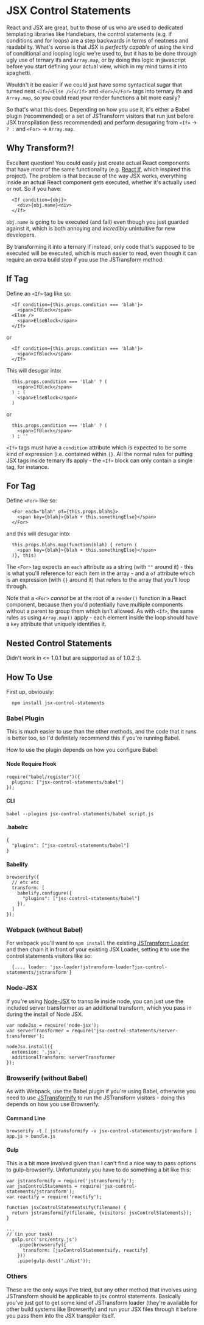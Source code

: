 # JSX Control Statements

React and JSX are great, but to those of us who are used to dedicated templating libraries like Handlebars, the control
statements (e.g. if conditions and for loops) are a step backwards in terms of neatness and readability. What's worse is
that JSX is _perfectly capable_ of using the kind of conditional and looping logic we're used to, but it has to be done
through ugly use of ternary ifs and `Array.map`, or by doing this logic in javascript before you start defining your
actual view, which in my mind turns it into spaghetti.

Wouldn't it be easier if we could just have some syntactical sugar that turned neat `<If>`/`<Else />`/`</If>` and
`<For>`/`</For>` tags into ternary ifs and `Array.map`, so you could read your render functions a bit more easily?

So that's what this does. Depending on how you use it, it's either a Babel plugin (recommended) or a set of 
JSTransform visitors that run just before JSX transpilation (less recommended) and perform desugaring from
`<If>` -> ` ? : ` and `<For>` -> `Array.map`.

## Why Transform?!

Excellent question! You could easily just create actual React components that have _most_ of the same functionality 
(e.g. [React If](https://github.com/romac/react-if), which inspired this project). The problem is that because of the
way JSX works, everything inside an actual React component gets executed, whether it's actually used or not. So if you
have:

```
  <If condition={obj}>
    <div>{obj.name}<div>
  </If>
```

`obj.name` is going to be executed (and fail) even though you just guarded against it, which is both annoying and 
_incredibly_ unintuitive for new developers.

By transforming it into a ternary if instead, only code that's supposed to be executed will be executed, which is much
easier to read, even though it can require an extra build step if you use the JSTransform method.

## If Tag

Define an `<If>` tag like so:

```
  <If condition={this.props.condition === 'blah'}>
    <span>IfBlock</span>
  <Else />
    <span>ElseBlock</span>
  </If>
```

or

```
  <If condition={this.props.condition === 'blah'}>
    <span>IfBlock</span>
  </If>
```

This will desugar into:

```
  this.props.condition === 'blah' ? (
    <span>IfBlock</span>
  ) : (
    <span>ElseBlock</span>
  )
```

or 

```
  this.props.condition === 'blah' ? (
    <span>IfBlock</span>
  ) : ''
```

`<If>` tags must have a `condition` attribute which is expected to be some kind of expression (i.e. contained within 
`{}`. All the normal rules for putting JSX tags inside ternary ifs apply - the `<If>` block can only contain a single
tag, for instance.

## For Tag

Define `<For>` like so:

```
  <For each="blah" of={this.props.blahs}>
    <span key={blah}>{blah + this.somethingElse}</span>
  </For>
```

and this will desugar into:

```
  this.props.blahs.map(function(blah) { return (
    <span key={blah}>{blah + this.somethingElse}</span>
  )}, this)
```

The `<For>` tag expects an `each` attribute as a string (with `""` around it) - this is what you'll reference for each 
item in the array - and a `of` attribute which is an expression (with `{}` around it) that refers to the array that 
you'll loop through.

Note that a `<For>` *cannot* be at the root of a `render()` function in a React component, because then you'd 
potentially have multiple components without a parent to group them which isn't allowed. As with `<If>`, the same rules
as using `Array.map()` apply - each element inside the loop should have a `key` attribute that uniquely identifies it.

## Nested Control Statements
Didn't work in <= 1.0.1 but are supported as of 1.0.2 :).

## How To Use
First up, obviously:

```
  npm install jsx-control-statements
```

### Babel Plugin
This is much easier to use than the other methods, and the code that it runs is better too, so I'd definitely recommend
this if you're running Babel.

How to use the plugin depends on how you configure Babel:

#### Node Require Hook
```
require("babel/register")({
  plugins: ["jsx-control-statements/babel"]
});
```

#### CLI
```
babel --plugins jsx-control-statements/babel script.js
```

#### .babelrc
```
{
  "plugins": ["jsx-control-statements/babel"]
}
```

#### Babelify
```
browserify({
  // etc etc
  transform: [
    babelify.configure({
      "plugins": ["jsx-control-statements/babel"]
    }),
  ]
});
```

### Webpack (without Babel)
For webpack you'll want to `npm install` the existing
[JSTransform Loader](https://github.com/conradz/jstransform-loader) and then chain it in front of your existing JSX
Loader, setting it to use the control statements visitors like so:

```
  {..., loader: 'jsx-loader!jstransform-loader?jsx-control-statements/jstransform'}
```

### Node-JSX
If you're using [Node-JSX](https://github.com/petehunt/node-jsx) to transpile inside node, you can just use the included
server transformer as an additional transform, which you pass in during the install of Node JSX.

```
var nodeJsx = require('node-jsx');
var serverTransformer = require('jsx-control-statements/server-transformer');

nodeJsx.install({
  extension: '.jsx',
  additionalTransform: serverTransformer
});
```

### Browserify (without Babel)
As with Webpack, use the Babel plugin if you're using Babel, otherwise you need to use [JSTransformify](https://github.com/andreypopp/jstransformify) to run the JSTransform visitors - doing this depends on how you use Browserify.

#### Command Line
```
browserify -t [ jstransformify -v jsx-control-statements/jstransform ] app.js > bundle.js
```

#### Gulp
This is a bit more involved given than I can't find a nice way to pass options to gulp-browserify. Unfortunately you have to do something a bit like this:
```
var jstransformify = require('jstransformify');
var jsxControlStatements = require('jsx-control-statements/jstransform');
var reactify = require('reactify'); 

function jsxControlStatementsify(filename) {
  return jstransformify(filename, {visitors: jsxControlStatements});
}

...
// (in your task)
  gulp.src('src/entry.js')
    .pipe(browserify({
      transform: [jsxControlStatementsify, reactify]
    }))
    .pipe(gulp.dest('./dist'));
```

### Others
These are the only ways I've tried, but any other method that involves using JSTransform should be applicable to 
jsx control statements. Basically you've just got to get some kind of JSTransform loader (they're available for other
build systems like Browserify) and run your JSX files through it before you pass them into the JSX transpiler itself.
